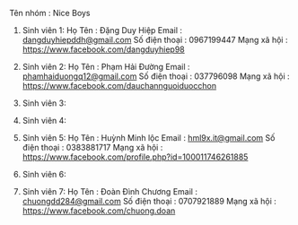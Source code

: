 ﻿Tên nhóm : Nice Boys

1. Sinh viên 1:
    Họ Tên : Đặng Duy Hiệp
    Email : dangduyhiepddh@gmail.com
    Số điện thoại : 0967199447 
    Mạng xã hội : https://www.facebook.com/dangduyhiep98
2. Sinh viên 2:
    Họ Tên : Phạm Hải Đường
    Email : phamhaiduongq12@gmail.com
    Số điện thoại : 037796098 
    Mạng xã hội : https://www.facebook.com/dauchannguoiduocchon
3. Sinh viên 3:
4. Sinh viên 4:
5. Sinh viên 5:
    Họ Tên : Huỳnh Minh lộc
    Email : hml9x.it@gmail.com
    Số điện thoại : 0383881717
    Mạng xã hội : https://www.facebook.com/profile.php?id=100011746261885
    
6. Sinh viên 6:
7. Sinh viên 7:
	Họ Tên : Đoàn Đình Chương
    Email : chuongdd284@gmail.com
    Số điện thoại : 0707921889 
    Mạng xã hội : https://www.facebook.com/chuong.doan
